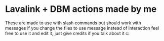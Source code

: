 # Lavalink + DBM actions made by me
These are made to use with slash commands but should work with messages if you change the files to use message instead of interaction
feel free to use it and edit it, just give credits if you talk about it c:
